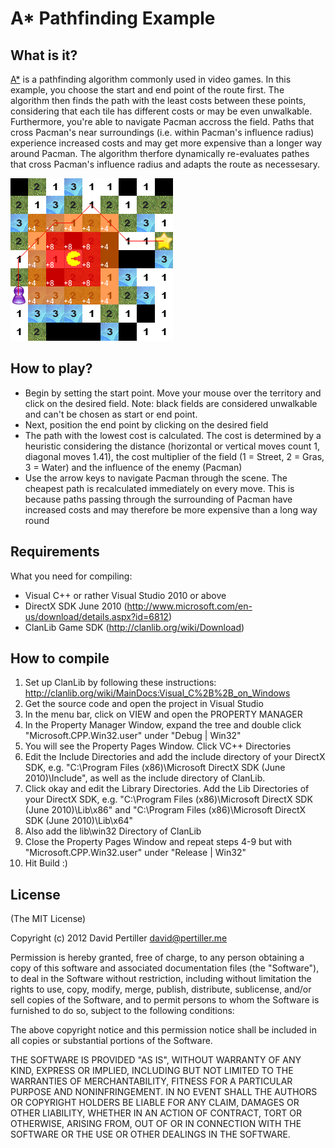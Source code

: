 A* Pathfinding Example
=============

What is it?
------------
[A*](http://en.wikipedia.org/wiki/Pathfinding#A.2A_Algorithm) is a pathfinding algorithm commonly used in video games. In this example, you choose the start and end point of the route first. The algorithm then finds the path with the least costs between these points, considering that each tile has different costs or may be even unwalkable. Furthermore, you're able to navigate Pacman accross the field. Paths that cross Pacman's near surroundings (i.e. within Pacman's influence radius) experience increased costs and may get more expensive than a longer way around Pacman. The algorithm therfore dynamically re-evaluates pathes that cross Pacman's influence radius and adapts the route as necessesary.

![Screenshot](/docs/Icon.png?raw=true)

How to play?
------------
* Begin by setting the start point. Move your mouse over the territory and click on the desired field. Note: black fields are considered unwalkable and can't be chosen as start or end point.
* Next, position the end point by clicking on the desired field
* The path with the lowest cost is calculated. The cost is determined by a heuristic considering the distance (horizontal or vertical moves count 1, diagonal moves 1.41), the cost multiplier of the field (1 = Street, 2 = Gras, 3 = Water) and the influence of the enemy (Pacman)
* Use the arrow keys to navigate Pacman through the scene. The cheapest path is recalculated immediately on every move. This is because paths passing through the surrounding of Pacman have increased costs and may therefore be more expensive than a long way round

Requirements
------------
What you need for compiling:
* Visual C++ or rather Visual Studio 2010 or above
* DirectX SDK June 2010 (http://www.microsoft.com/en-us/download/details.aspx?id=6812)
* ClanLib Game SDK (http://clanlib.org/wiki/Download)

How to compile
------------
1. Set up ClanLib by following these instructions: http://clanlib.org/wiki/MainDocs:Visual_C%2B%2B_on_Windows
2. Get the source code and open the project in Visual Studio
3. In the menu bar, click on VIEW and open the PROPERTY MANAGER
4. In the Property Manager Window, expand the tree and double click "Microsoft.CPP.Win32.user" under "Debug | Win32"
5. You will see the Property Pages Window. Click VC++ Directories
6. Edit the Include Directories and add the include directory of your DirectX SDK, e.g. "C:\Program Files (x86)\Microsoft DirectX SDK (June 2010)\Include", as well as the include directory of ClanLib.
7. Click okay and edit the Library Directories. Add the Lib Directories of your DirectX SDK, e.g. "C:\Program Files (x86)\Microsoft DirectX SDK (June 2010)\Lib\x86" and "C:\Program Files (x86)\Microsoft DirectX SDK (June 2010)\Lib\x64"
8. Also add the lib\win32 Directory of ClanLib
9. Close the Property Pages Window and repeat steps 4-9 but with "Microsoft.CPP.Win32.user" under "Release | Win32"
10. Hit Build :)

License
------------
(The MIT License)

Copyright (c) 2012 David Pertiller <david@pertiller.me>

Permission is hereby granted, free of charge, to any person obtaining a copy of this software and associated documentation files (the "Software"), to deal in the Software without restriction, including without limitation the rights to use, copy, modify, merge, publish, distribute, sublicense, and/or sell copies of the Software, and to permit persons to whom the Software is furnished to do so, subject to the following conditions:

The above copyright notice and this permission notice shall be included in all copies or substantial portions of the Software.

THE SOFTWARE IS PROVIDED "AS IS", WITHOUT WARRANTY OF ANY KIND, EXPRESS OR IMPLIED, INCLUDING BUT NOT LIMITED TO THE WARRANTIES OF MERCHANTABILITY, FITNESS FOR A PARTICULAR PURPOSE AND NONINFRINGEMENT. IN NO EVENT SHALL THE AUTHORS OR COPYRIGHT HOLDERS BE LIABLE FOR ANY CLAIM, DAMAGES OR OTHER LIABILITY, WHETHER IN AN ACTION OF CONTRACT, TORT OR OTHERWISE, ARISING FROM, OUT OF OR IN CONNECTION WITH THE SOFTWARE OR THE USE OR OTHER DEALINGS IN THE SOFTWARE.

